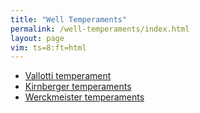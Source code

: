 ```yaml
---
title: "Well Temperaments"
permalink: /well-temperaments/index.html
layout: page
vim: ts=8:ft=html
---
```



<ul>
	<li> <a href="/vallotti">Vallotti temperament </a></li>
	<li> <a href="/kirnberger">Kirnberger temperaments </a></li>
	<li> <a href="/werckmeister">Werckmeister temperaments </a></li>
</ul>

